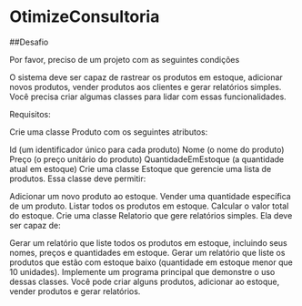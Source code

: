 # OtimizeConsultoria
##Desafio


Por favor, preciso de um projeto com as seguintes condições

O sistema deve ser capaz de rastrear os produtos em estoque, adicionar novos produtos, vender produtos aos clientes e gerar relatórios simples. Você precisa criar algumas classes para lidar com essas funcionalidades.

Requisitos:

Crie uma classe Produto com os seguintes atributos:

Id (um identificador único para cada produto)
Nome (o nome do produto)
Preço (o preço unitário do produto)
QuantidadeEmEstoque (a quantidade atual em estoque)
Crie uma classe Estoque que gerencie uma lista de produtos. Essa classe deve permitir:

Adicionar um novo produto ao estoque.
Vender uma quantidade específica de um produto.
Listar todos os produtos em estoque.
Calcular o valor total do estoque.
Crie uma classe Relatorio que gere relatórios simples. Ela deve ser capaz de:

Gerar um relatório que liste todos os produtos em estoque, incluindo seus nomes, preços e quantidades em estoque.
Gerar um relatório que liste os produtos que estão com estoque baixo (quantidade em estoque menor que 10 unidades).
Implemente um programa principal que demonstre o uso dessas classes. Você pode criar alguns produtos, adicionar ao estoque, vender produtos e gerar relatórios.
